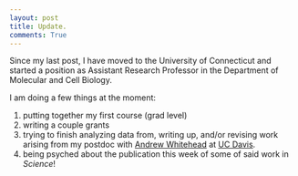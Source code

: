 ```yaml
---
layout: post
title: Update. 
comments: True
---
```


Since my last post, I have moved to the University of Connecticut and started a position as Assistant Research Professor in the Department of Molecular and Cell Biology. 

I am doing a few things at the moment:

1. putting together my first course (grad level)
2. writing a couple grants
3. trying to finish analyzing data from, writing up, and/or revising work arising from my postdoc with [Andrew Whitehead](https://whiteheadresearch.wordpress.com/) at [UC Davis](http://www.envtox.ucdavis.edu/).
4. being psyched about the publication this week of some of said work in _Science_! 